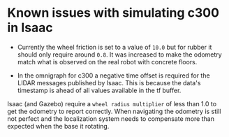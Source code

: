 # Known issues with simulating c300 in Isaac

- Currently the wheel friction is set to a value of `10.0` but for rubber it should only require around `0.8`. It was increased to make the odometry match what is observed on the real robot with concrete floors.

- In the omnigraph for c300 a negative time offset is required for the LIDAR messages published by Isaac.
This is because the data's timestamp is ahead of all values available in the tf buffer.

Isaac (and Gazebo) require a `wheel radius multiplier` of less than 1.0 to get the odometry to report correctly.
When navigating the odometry is still not perfect and the localization system needs to compensate more than expected when the base it rotating.
